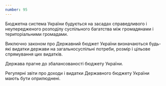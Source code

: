 ```yaml
---
number: 95
---
```


Бюджетна система України будується на засадах справедливого і неупередженого розподілу суспільного багатства між
громадянами і територіальними громадами.

Виключно законом про Державний бюджет України визначаються будь-які видатки держави на загальносуспільні потреби, розмір
і цільове спрямування цих видатків.

Держава прагне до збалансованості бюджету України.

Регулярні звіти про доходи і видатки Державного бюджету України мають бути оприлюднені.
